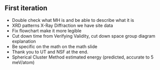 ## First iteration
- Double check what MH is and be able to describe what it is
- XRD patterns X-Ray Diffraction we have site data
- Fix flowchart make it more legible
- Cut down time from Verifying Validity, cut down space group diagram explanation
- Be specific on the math on the math slide
- Thank you to UT and NSF at the end.
- Spherical Cluster Method estimated energy (predicted, accurate to 5 meV/atom)

